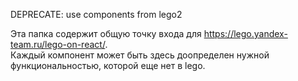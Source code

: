 DEPRECATE: use components from lego2

Эта папка содержит общую точку входа для https://lego.yandex-team.ru/lego-on-react/. \
Каждый компонент может быть здесь доопределен нужной функциональностью, которой еще нет в lego.
